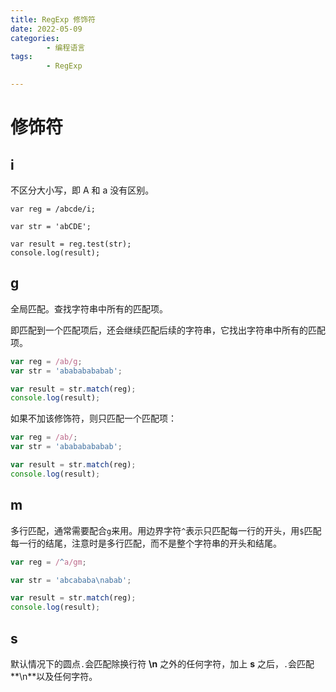 ```yaml
---
title: RegExp 修饰符
date: 2022-05-09
categories:
        - 编程语言
tags:
        - RegExp

---
```


# 修饰符

## i

不区分大小写，即 A 和 a 没有区别。

```JS
var reg = /abcde/i;

var str = 'abCDE';

var result = reg.test(str);
console.log(result);
```

## g

全局匹配。查找字符串中所有的匹配项。

即匹配到一个匹配项后，还会继续匹配后续的字符串，它找出字符串中所有的匹配项。

```js
var reg = /ab/g;
var str = 'abababababab';

var result = str.match(reg);
console.log(result);
```

如果不加该修饰符，则只匹配一个匹配项：

```js
var reg = /ab/;
var str = 'abababababab';

var result = str.match(reg);
console.log(result);
```

## m

多行匹配，通常需要配合`g`来用。用边界字符`^`表示只匹配每一行的开头，用`$`匹配每一行的结尾，注意时是多行匹配，而不是整个字符串的开头和结尾。

```js
var reg = /^a/gm;

var str = 'abcababa\nabab';

var result = str.match(reg);
console.log(result);
```

## s

默认情况下的圆点`.`会匹配除换行符 **\n** 之外的任何字符，加上 **s** 之后，`.`会匹配**\n**以及任何字符。
